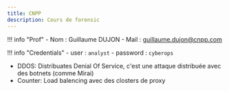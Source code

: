 ```yaml
---
title: CNPP
description: Cours de forensic
---
```


!!! info "Prof"
    - Nom : Guillaume DUJON
    - Mail : guillaume.dujon@cnpp.com

!!! info "Credentials"
    - user : `analyst`
    - password : `cyberops`

- DDOS: Distribuates Denial Of Service, c'est une attaque distribuée avec des botnets (comme Mirai)
- Counter: Load balencing avec des closters de proxy

